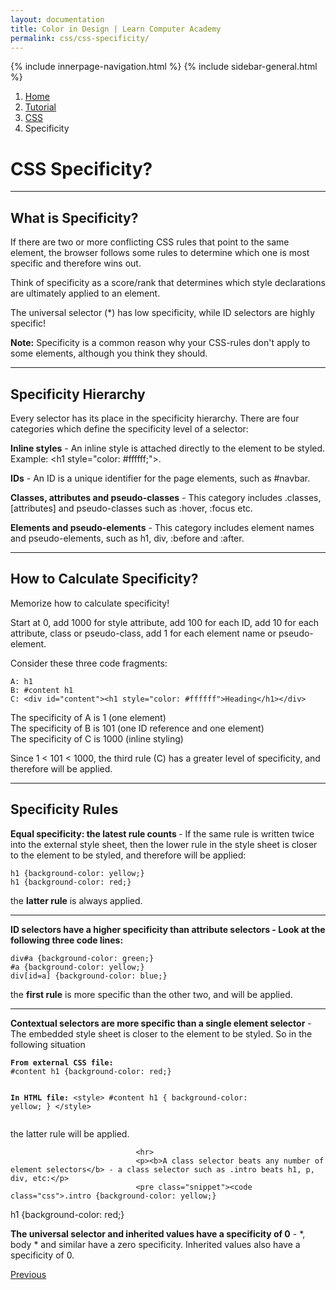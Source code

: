 ```yaml
---
layout: documentation
title: Color in Design | Learn Computer Academy
permalink: css/css-specificity/
---
```

<div class="loader">
{% include innerpage-navigation.html %}
{% include sidebar-general.html %}
            <div class="page-content">
                <div class="content-wrapper">
                    <div class="row">
                        <div class="col-md-9 content">
                            <nav aria-label="breadcrumb">
                                <ol class="breadcrumb">
                                    <li class="breadcrumb-item"><a href="#">Home</a></li>
                                    <li class="breadcrumb-item"><a href="#">Tutorial</a></li>
                                    <li class="breadcrumb-item"><a href="#">CSS</a></li>
                                    <li class="breadcrumb-item active">Specificity</li>
                                </ol>
                            </nav>
                            <!-- Your content goes started here -->
                            <div class="doc-content">
                                <h1>CSS Specificity?</h1>
                                <hr>
                                <h2>What is Specificity?</h2>
                                <p>If there are two or more conflicting CSS rules that point to the same element, the browser follows some rules to determine which one is most specific and therefore wins out.</p>
                                <p>Think of specificity as a score/rank that determines which style declarations are ultimately applied to an element.</p>
                                <p>The universal selector (*) has low specificity, while ID selectors are highly specific!&nbsp;</p>
                                <p class="note"><strong>Note:</strong> Specificity is a common reason why your CSS-rules don't apply to some elements, although you think they should.</p>
                                <hr>
                                <h2>Specificity Hierarchy </h2>
                                <p>Every selector has its place in the specificity hierarchy. There are four categories which define the specificity level of a selector:</p>
                                <p><strong>Inline styles</strong> - An inline style is attached directly to the element to be styled. Example: &lt;h1 style=&quot;color: #ffffff;&quot;&gt;.</p>
                                <p><strong>IDs</strong> - An ID is a unique identifier for the page elements, such as #navbar.</p>
                                <p><strong>Classes, attributes and pseudo-classes</strong> - This category includes .classes, [attributes] and pseudo-classes such as :hover, :focus etc.</p>
                                <p><strong>Elements and pseudo-elements</strong> - This category includes element names and pseudo-elements, such as h1, div, :before and :after.</p>
                                <hr>
                                <h2>How to Calculate Specificity?</h2>
                                <p>Memorize how to calculate specificity!</p>
                                <p>Start at 0, add 1000 for style attribute, add 100 for each ID, add 10 for each attribute, class or pseudo-class, add 1 for each element name or pseudo-element.</p>
                                <p>Consider these three code fragments:</p>
                                <pre class="snippet"><code class="html">A: h1
B: #content h1
C: &lt;div id="content">&lt;h1 style="color: #ffffff">Heading&lt;/h1>&lt;/div></code></pre>
                                <p>The specificity of A is 1 (one element)<br>The specificity of B is 101 (one ID reference and one element)<br>The specificity of C is 1000 (inline styling)</p>
                                <p>Since 1 &lt; 101 &lt; 1000, the third rule (C) has a greater level of specificity, and therefore will be applied.</p>
                                <hr>
                                <h2>Specificity Rules</h2>
                                <p><strong>Equal specificity: the latest rule counts </strong>- If the same rule is written twice into the external style sheet, then the lower rule in the style sheet is closer to the element to be styled, and therefore will be applied:</p>
                                <pre class="snippet"><code class="css">h1 {background-color: yellow;}
h1 {background-color: red;}</code></pre>
                                <p>the <b>latter rule</b> is always applied.</p>
                                <hr>
                                <p><b>ID selectors have a higher specificity than attribute selectors - Look at the following three code lines:</b></p>
                                <pre class="snippet"><code class="css">div#a {background-color: green;}
#a {background-color: yellow;}
div[id=a] {background-color: blue;}</code></pre>
                                <p>the <b>first rule</b> is more specific than the other two, and will be applied.</p>
                                <hr>
                                <p><b>Contextual selectors are more specific than a single element selector</b> - The embedded style sheet is closer to the element to be styled. So in the following situation</p>
                                <pre class="snippet"><code class="html"><b>From external CSS file:</b>
#content h1 {background-color: red;}

<b>In HTML file:</b>
&lt;style>
    #content h1 {
      background-color: yellow;
    }
&lt;/style></code></pre>
                                <p>the latter rule will be applied.</p>

                                <hr>
                                <p><b>A class selector beats any number of element selectors</b> - a class selector such as .intro beats h1, p, div, etc:</p>
                                <pre class="snippet"><code class="css">.intro {background-color: yellow;}
h1 {background-color: red;}</code></pre>
                                <p><b>The universal selector and inherited values have a specificity of 0</b> - *, body * and similar have a zero specificity. Inherited values also have a specificity of 0.</p>
                            </div>
                            <!-- /.Your content ends here -->
                            <div class="footer-btn d-flex justify-content-between">
                                <a href="css-units" class="btn"><i class="fas fa-arrow-circle-left"></i>Previous</a>
                                <!-- <a href="#" class="btn">Next<i class="fas fa-arrow-circle-right"></i></a> -->
                            </div>
                            <!-- /.End of footer button -->
                        </div>
                        <!-- Right Sidebar Start-->
                        <?php include '../includes/right-sidebar-innerpage.php'; ?>
                        <!-- Right-Sidebar End -->
                    </div>
                </div>
